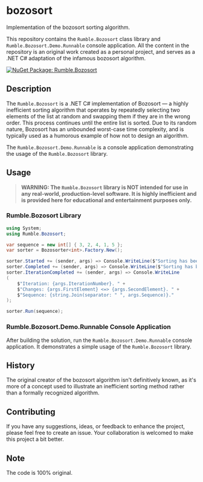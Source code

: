 # bozosort
Implementation of the bozosort sorting algorithm.

This repository contains the `Rumble.Bozosort` class library and `Rumble.Bozosort.Demo.Runnable` console application. All the content in the repository is an original work created as a personal project, and serves as a .NET C# adaptation of the infamous bozosort algorithm.

[![NuGet Package: Rumble.Bozosort](https://img.shields.io/nuget/vpre/Rumble.Bozosort?label=nuget%3A%20Rumble.Bozosort)](https://www.nuget.org/packages/Rumble.Bozosort)

## Description
The `Rumble.Bozosort` is a .NET C# implementation of Bozosort — a highly inefficient sorting algorithm that operates by repeatedly selecting two elements of the list at random and swapping them if they are in the wrong order. This process continues until the entire list is sorted. Due to its random nature, Bozosort has an unbounded worst-case time complexity, and is typically used as a humorous example of how not to design an algorithm.

The `Rumble.Bozosort.Demo.Runnable` is a console application demonstrating the usage of the `Rumble.Bozosort` library.

## Usage
> **WARNING: The `Rumble.Bozosort` library is NOT intended for use in any real-world, production-level software. It is highly inefficient and is provided here for educational and entertainment purposes only.**

### Rumble.Bozosort Library
```csharp
using System;
using Rumble.Bozosort;

var sequence = new int[] { 3, 2, 4, 1, 5 };
var sorter = Bozosorter<int>.Factory.New();

sorter.Started += (sender, args) => Console.WriteLine($"Sorting has been started");
sorter.Completed += (sender, args) => Console.WriteLine($"Sorting has been completed in {args.ElapsedTime.TotalSeconds} seconds");
sorter.IterationCompleted += (sender, args) => Console.WriteLine
(
    $"Iteration: {args.IterationNumber}. " +
    $"Changes: {args.FirstElement} <=> {args.SecondElement}. " +
    $"Sequence: {string.Join(separator: " ", args.Sequence)}."
);

sorter.Run(sequence);
```

### Rumble.Bozosort.Demo.Runnable Console Application
After building the solution, run the `Rumble.Bozosort.Demo.Runnable` console application. It demonstrates a simple usage of the `Rumble.Bozosort` library.

## History
The original creator of the bozosort algorithm isn't definitively known, as it's more of a concept used to illustrate an inefficient sorting method rather than a formally recognized algorithm.

## Contributing
If you have any suggestions, ideas, or feedback to enhance the project, please feel free to create an issue. Your collaboration is welcomed to make this project a bit better.

## Note
The code is 100% original.
